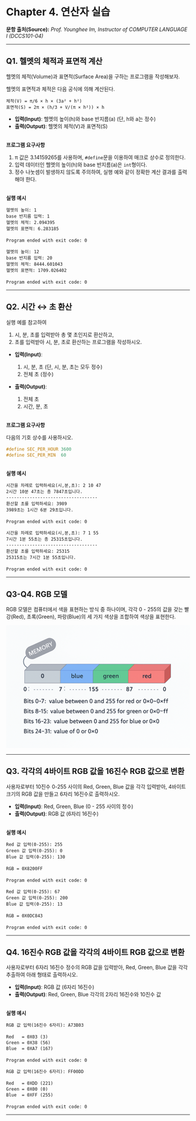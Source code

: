 # Chapter 4. 연산자 실습

**문항 출처(Source):** *Prof. Younghee&nbsp;Im, Instructor of COMPUTER LANGUAGE Ⅰ (DCCS101-04)*

---

## Q1. 헬멧의 체적과 표면적 계산

헬멧의 체적(Volume)과 표면적(Surface Area)을 구하는 프로그램을 작성해보자.

헬멧의 표면적과 체적은 다음 공식에 의해 계산된다.


```text
체적(V) = π/6 × h × (3a² + h²)
표면적(S) = 2π × (h/3 + V/(π × h²)) × h
```

- **입력(Input)**: 헬멧의 높이(h)와 base 반지름(a) (단, h와 a는 정수)
- **출력(Output)**: 헬멧의 체적(V)과 표면적(S)

<br>**프로그램 요구사항**

1. π 값은 3.14159265를 사용하며, `#define`문을 이용하여 매크로 상수로 정의한다.
2. 입력 데이터인 헬멧의 높이(h)와 base 반지름(a)은 `int`형이다.
3. 정수 나눗셈이 발생하지 않도록 주의하여, 실행 예와 같이 정확한 계산 결과를 출력해야 한다.


<br>**실행 예시**

```text
헬멧의 높이: 1
base 반지름 입력: 1
헬멧의 체적: 2.094395
헬멧의 표면적: 6.283185

Program ended with exit code: 0
```

```text
헬멧의 높이: 12
base 반지름 입력: 20
헬멧의 체적: 8444.601043
헬멧의 표면적: 1709.026402

Program ended with exit code: 0
```



---

## Q2. 시간 ↔ 초 환산

실행 예를 참고하여

1. 시, 분, 초를 입력받아 총 몇 초인지로 환산하고,
2. 초를 입력받아 시, 분, 초로 환산하는 프로그램을 작성하시오.

- **입력(Input)**:
  1. 시, 분, 초 (단, 시, 분, 초는 모두 정수)
  2. 전체 초 (정수)
  
- **출력(Output)**:
  1. 전체 초
  2. 시간, 분, 초


<br>**프로그램 요구사항**

다음의 기호 상수를 사용하시오.

```c
#define SEC_PER_HOUR 3600
#define SEC_PER_MIN  60
```


<br>**실행 예시**

```text
시간을 차례로 입력하세요(시,분,초): 2 10 47
2시간 10분 47초는 총 7847초입니다.
-----------------------------------
환산할 초를 입력하세요: 3989
3989초는 1시간 6분 29초입니다.

Program ended with exit code: 0
```

```text
시간을 차례로 입력하세요(시,분,초): 7 1 55
7시간 1분 55초는 총 25315초입니다.
-----------------------------------
환산할 초를 입력하세요: 25315
25315초는 7시간 1분 55초입니다.

Program ended with exit code: 0
```



---

## Q3-Q4. RGB 모델

RGB 모델은 컴퓨터에서 색을 표현하는 방식 중 하나이며, 각각 0 - 255의 값을 갖는 빨강(Red), 초록(Green), 파랑(Blue)의 세 가지 색상을 조합하여 색상을 표현한다.

![RGB 모델의 32비트 메모리 다이어그램: 상위 8비트(24–31)는 0으로 채워진 회색 블록, 그다음 8비트(16–23)는 파란색, 그다음 8비트(8–15)는 녹색, 마지막 8비트(0–7)는 빨간색 블록으로 표시되어 있으며, 아래에는 각 비트 구간이 해당 색에 대응하는 0~255(0X00~0XFF) 값을 가진다는 설명이 적혀 있다.](/src/images/A_C4Q3.png)

---

## Q3. 각각의 4바이트 RGB 값을 16진수 RGB 값으로 변환

사용자로부터 10진수 0-255 사이의 Red, Green, Blue 값을 각각 입력받아, 4바이트 크기의 RGB 값을 만들고 6자리 16진수로 출력하시오.

- **입력(Input)**: Red, Green, Blue (0 - 255 사이의 정수)
- **출력(Output)**: RGB 값 (6자리 16진수)


<br>**실행 예시**

```text
Red 값 입력(0-255): 255
Green 값 입력(0-255): 0
Blue 값 입력(0-255): 130

RGB = 0X8200FF

Program ended with exit code: 0
```

```text
Red 값 입력(0-255): 67
Green 값 입력(0-255): 200
Blue 값 입력(0-255): 13

RGB = 0X0DC843

Program ended with exit code: 0
```



---

## Q4. 16진수 RGB 값을 각각의 4바이트 RGB 값으로 변환

사용자로부터 6자리 16진수 정수의 RGB 값을 입력받아, Red, Green, Blue 값을 각각 추출하여 아래 형태로 출력하시오.

- **입력(Input)**: RGB 값 (6자리 16진수)
- **출력(Output)**: Red, Green, Blue 각각의 2자리 16진수와 10진수 값


<br>**실행 예시**

```text
RGB 값 입력(16진수 6자리): A73B03

Red   = 0X03 (3)
Green = 0X38 (56)
Blue  = 0XA7 (167)

Program ended with exit code: 0
```

```text
RGB 값 입력(16진수 6자리): FF00DD

Red   = 0XDD (221)
Green = 0X00 (0)
Blue  = 0XFF (255)

Program ended with exit code: 0
```

---
